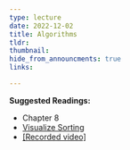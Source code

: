 ```yaml
---
type: lecture
date: 2022-12-02
title: Algorithms
tldr: 
thumbnail: 
hide_from_announcments: true
links: 

---
```

**Suggested Readings:**
- Chapter 8
- [Visualize Sorting](https://visualgo.net/en/sorting)
- [[Recorded video]](https://youtube.com/playlist?list=PLHNZtBNWQ-869gykmkQJHser5bVKRH-jM)
